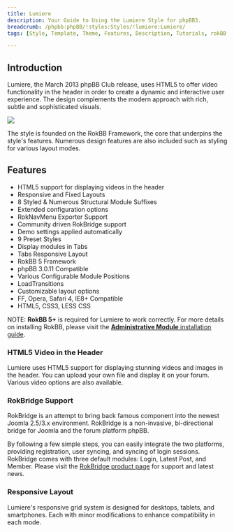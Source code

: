 ```yaml
---
title: Lumiere
description: Your Guide to Using the Lumiere Style for phpBB3.
breadcrumb: /phpbb:phpBB/!styles:Styles/!lumiere:Lumiere/
tags: [Style, Template, Theme, Features, Description, Tutorials, rokBB 5]

---
```


Introduction
-----

Lumiere, the March 2013 phpBB Club release, uses HTML5 to offer video functionality in the header in order to create a dynamic and interactive user experience. The design complements the modern approach with rich, subtle and sophisticated visuals. 

![][style]

The style is founded on the RokBB Framework, the core that underpins the style's features. Numerous design features are also included such as styling for various layout modes.

Features
-----

* HTML5 support for displaying videos in the header
* Responsive and Fixed Layouts
* 8 Styled & Numerous Structural Module Suffixes
* Extended configuration options
* RokNavMenu Exporter Support
* Community driven RokBridge support
* Demo settings applied automatically
* 9 Preset Styles
* Display modules in Tabs
* Tabs Responsive Layout
* RokBB 5 Framework
* phpBB 3.0.11 Compatible
* Various Configurable Module Positions
* LoadTransitions
* Customizable layout options
* FF, Opera, Safari 4, IE8+ Compatible
* HTML5, CSS3, LESS CSS

NOTE: **RokBB 5+** is required for Lumiere to work correctly. For more details on installing RokBB, please visit the [**Administrative Module** installation guide][adminguide].

### HTML5 Video in the Header
Lumiere uses HTML5 support for displaying stunning videos and images in the header. You can upload your own file and display it on your forum. Various video options are also available.

### RokBridge Support

RokBridge is an attempt to bring back famous component into the newest Joomla 2.5/3.x environment. RokBridge is a non-invasive, bi-directional bridge for Joomla and the forum platform phpBB. 

By following a few simple steps, you can easily integrate the two platforms, providing registration, user syncing, and syncing of login sessions. RokBridge comes with three default modules: Login, Latest Post, and Member. Please visit the [RokBridge product page][rokbridge] for support and latest news.

### Responsive Layout

Lumiere's responsive grid system is designed for desktops, tablets, and smartphones. Each with minor modifications to enhance compatibility in each mode.

[adminguide]: ../../start/styles.md#installing-administrative-modules
[style]: assets/lumiere.jpeg
[rokbridge]: http://www.rockettheme.com/extensions-joomla/rokbridge